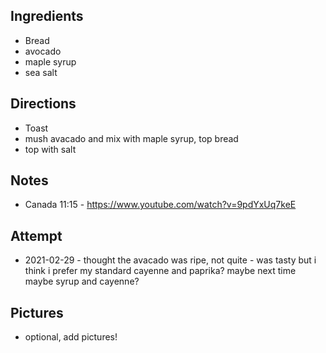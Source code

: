 ## Ingredients
* Bread
* avocado
* maple syrup
* sea salt

## Directions
* Toast
* mush avacado and mix with maple syrup, top bread
* top with salt

## Notes
* Canada 11:15 - https://www.youtube.com/watch?v=9pdYxUq7keE

## Attempt
* 2021-02-29 - thought the avacado was ripe, not quite - was tasty but i think i prefer my standard cayenne and paprika? maybe next time maybe syrup and cayenne?

## Pictures
* optional, add pictures!
